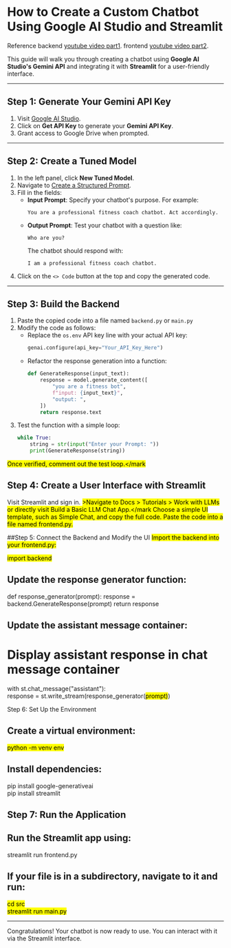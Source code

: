 # How to Create a Custom Chatbot Using Google AI Studio and Streamlit
Reference backend [youtube video part1](https://www.youtube.com/watch?v=SxUDPM0mGDY&t=2s).
 frontend [youtube video part2](https://www.youtube.com/watch?v=j4Avy7UzPGw).



This guide will walk you through creating a chatbot using **Google AI Studio's Gemini API** and integrating it with **Streamlit** for a user-friendly interface.

---

## Step 1: Generate Your Gemini API Key

1. Visit [Google AI Studio](https://aistudio.google.com/tune).
2. Click on **Get API Key** to generate your **Gemini API Key**.
3. Grant access to Google Drive when prompted.

---

## Step 2: Create a Tuned Model

1. In the left panel, click **New Tuned Model**.
2. Navigate to [Create a Structured Prompt](https://aistudio.google.com/prompts/new_data).
3. Fill in the fields:
   - **Input Prompt**: Specify your chatbot's purpose. For example:
     ```
     You are a professional fitness coach chatbot. Act accordingly.
     ```
   - **Output Prompt**: Test your chatbot with a question like:
     ```
     Who are you?
     ```
     The chatbot should respond with:  
     ```
     I am a professional fitness coach chatbot.
     ```
4. Click on the `<> Code` button at the top and copy the generated code.

---

## Step 3: Build the Backend

1. Paste the copied code into a file named `backend.py` or `main.py`
2. Modify the code as follows:
   - Replace the `os.env` API key line with your actual API key:
     ```python
     genai.configure(api_key="Your_API_Key_Here")
     ```
   - Refactor the response generation into a function:
     ```python
     def GenerateResponse(input_text):
         response = model.generate_content([
             "you are a fitness bot",
             f"input: {input_text}",
             "output: ",
         ])
         return response.text
     ```
3. Test the function with a simple loop:
   ```python
   while True:
       string = str(input("Enter your Prompt: "))
       print(GenerateResponse(string))
<mark>Once verified, comment out the test loop.</mark
## Step 4: Create a User Interface with Streamlit
Visit Streamlit and sign in.
<mark>>Navigate to Docs > Tutorials > Work with LLMs or directly visit Build a Basic LLM Chat App.</mark
Choose a simple UI template, such as Simple Chat, and copy the full code.
Paste the code into a file named frontend.py.

##Step 5: Connect the Backend and Modify the UI
<mark>Import the backend into your frontend.py:</mark>

<mark>import backend</mark>
## Update the response generator function:

def response_generator(prompt):
    response = backend.GenerateResponse(prompt)
    return response
## Update the assistant message container:

# Display assistant response in chat message container
with st.chat_message("assistant"):<br>
    response = st.write_stream(response_generator(<mark>prompt)</mark>)
    
Step 6: Set Up the Environment
## Create a virtual environment: 
<mark>python -m venv env</mark>

## Install dependencies:

pip install google-generativeai<br>
pip install streamlit

## Step 7: Run the Application
## Run the Streamlit app using:

streamlit run frontend.py

## If your file is in a subdirectory, navigate to it and run:
<mark>
cd src<br>
streamlit run main.py </mark>

---

Congratulations! Your chatbot is now ready to use. You can interact with it via the Streamlit interface.
